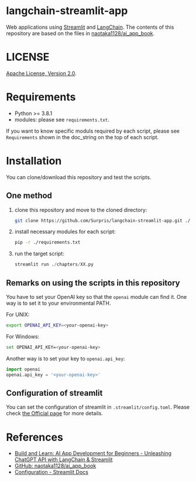 # langchain-streamlit-app

Web applications using [Streamlit](https://streamlit.io/) and [LangChain](https://www.langchain.com/). The contents of this repository are based on the files in [naotaka1128/ai_app_book](https://github.com/naotaka1128/ai_app_book).

# LICENSE

[Apache License, Version 2.0](./LICENSE).

# Requirements

* Python >= 3.8.1
* modules: please see `requirements.txt`.

If you want to know specific moduls required by each script, please see `Requirements` shown in the doc_string on the top of each script.

# Installation

You can clone/download this repository and test the scripts.

## One method

1. clone this repository and move to the cloned directory:   
    ```sh
    git clone https://github.com/Surpris/langchain-streamlit-app.git ./langchain-streamlit-app && cd ./langchain-streamlit-app
    ```
2. install necessary modules for each script:   
    ```sh
    pip -r ./requirements.txt
    ```
3. run the target script:   
    ```python
    streamlit run ./chapters/XX.py
    ```

## Remarks on using the scripts in this repository

You have to set your OpenAI key so that the `openai` module can find it. One way is to set it to your environmental PATH.

For UNIX:

```sh
export OPENAI_API_KEY=<your-openai-key>
```

For Windows:

```sh
set OPENAI_API_KEY=<your-openai-key>
```

Another way is to set your key to `openai.api_key`:

```python
import openai
openai.api_key = '<your-openai-key>'
```

## Configuration of streamlit

You can set the configuration of streamlit in `.streamlit/config.toml`. Please check [the Official page](https://docs.streamlit.io/library/advanced-features/configuration) for more details.

# References

* [Build and Learn: AI App Development for Beginners - Unleashing ChatGPT API with LangChain & Streamlit](https://zenn.dev/ml_bear/books/d1f060a3f166a5)
* [GitHub: naotaka1128/ai_app_book](https://github.com/naotaka1128/ai_app_book)
* [Configuration - Streamlit Docs](https://docs.streamlit.io/library/advanced-features/configuration)
